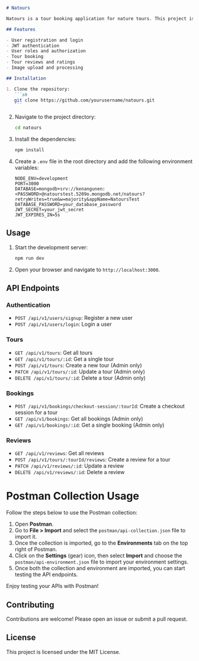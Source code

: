 ````markdown
# Natours

Natours is a tour booking application for nature tours. This project is developed using Node.js, Express, MongoDB, and Mongoose.

## Features

- User registration and login
- JWT authentication
- User roles and authorization
- Tour booking
- Tour reviews and ratings
- Image upload and processing

## Installation

1. Clone the repository:
   ```sh
   git clone https://github.com/yourusername/natours.git
   ```
````

2. Navigate to the project directory:
   ```sh
   cd natours
   ```
3. Install the dependencies:
   ```sh
   npm install
   ```
4. Create a `.env` file in the root directory and add the following environment variables:
   ```dotenv
   NODE_ENV=development
   PORT=3000
   DATABASE=mongodb+srv://kenangunen:<PASSWORD>@natourstest.5209o.mongodb.net/natours?retryWrites=true&w=majority&appName=NatoursTest
   DATABASE_PASSWORD=your_database_password
   JWT_SECRET=your_jwt_secret
   JWT_EXPIRES_IN=5s
   ```

## Usage

1. Start the development server:
   ```sh
   npm run dev
   ```
2. Open your browser and navigate to `http://localhost:3000`.

## API Endpoints

### Authentication

- `POST /api/v1/users/signup`: Register a new user
- `POST /api/v1/users/login`: Login a user

### Tours

- `GET /api/v1/tours`: Get all tours
- `GET /api/v1/tours/:id`: Get a single tour
- `POST /api/v1/tours`: Create a new tour (Admin only)
- `PATCH /api/v1/tours/:id`: Update a tour (Admin only)
- `DELETE /api/v1/tours/:id`: Delete a tour (Admin only)

### Bookings

- `POST /api/v1/bookings/checkout-session/:tourId`: Create a checkout session for a tour
- `GET /api/v1/bookings`: Get all bookings (Admin only)
- `GET /api/v1/bookings/:id`: Get a single booking (Admin only)

### Reviews

- `GET /api/v1/reviews`: Get all reviews
- `POST /api/v1/tours/:tourId/reviews`: Create a review for a tour
- `PATCH /api/v1/reviews/:id`: Update a review
- `DELETE /api/v1/reviews/:id`: Delete a review

# Postman Collection Usage

Follow the steps below to use the Postman collection:

1. Open **Postman**.
2. Go to **File > Import** and select the `postman/api-collection.json` file to import it.
3. Once the collection is imported, go to the **Environments** tab on the top right of Postman.
4. Click on the **Settings** (gear) icon, then select **Import** and choose the `postman/api-environment.json` file to import your environment settings.
5. Once both the collection and environment are imported, you can start testing the API endpoints.

Enjoy testing your APIs with Postman!

## Contributing

Contributions are welcome! Please open an issue or submit a pull request.

## License

This project is licensed under the MIT License.

```

```
